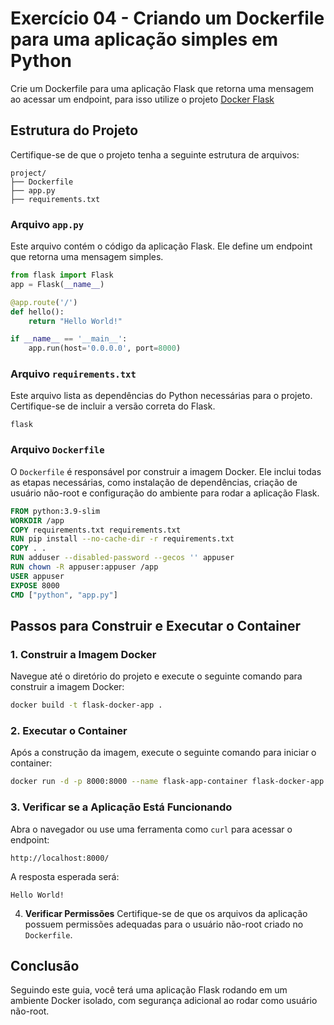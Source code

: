 # Exercício 04 - Criando um Dockerfile para uma aplicação simples em Python

Crie um Dockerfile para uma aplicação Flask que retorna uma mensagem ao acessar um endpoint, para isso utilize o projeto [Docker Flask](https://github.com/docker/awesome-compose/tree/master/flask/app)

## Estrutura do Projeto

Certifique-se de que o projeto tenha a seguinte estrutura de arquivos:

```
project/
├── Dockerfile
├── app.py
├── requirements.txt
```

### Arquivo `app.py`

Este arquivo contém o código da aplicação Flask. Ele define um endpoint que retorna uma mensagem simples.

```python
from flask import Flask
app = Flask(__name__)

@app.route('/')
def hello():
	return "Hello World!"

if __name__ == '__main__':
	app.run(host='0.0.0.0', port=8000)
```

### Arquivo `requirements.txt`

Este arquivo lista as dependências do Python necessárias para o projeto. Certifique-se de incluir a versão correta do Flask.

```
flask
```

### Arquivo `Dockerfile`

O `Dockerfile` é responsável por construir a imagem Docker. Ele inclui todas as etapas necessárias, como instalação de dependências, criação de usuário não-root e configuração do ambiente para rodar a aplicação Flask.

```dockerfile
FROM python:3.9-slim
WORKDIR /app
COPY requirements.txt requirements.txt
RUN pip install --no-cache-dir -r requirements.txt
COPY . .
RUN adduser --disabled-password --gecos '' appuser
RUN chown -R appuser:appuser /app
USER appuser
EXPOSE 8000
CMD ["python", "app.py"]
```

## Passos para Construir e Executar o Container

### 1. Construir a Imagem Docker

Navegue até o diretório do projeto e execute o seguinte comando para construir a imagem Docker:

```bash
docker build -t flask-docker-app .
```

### 2. Executar o Container

Após a construção da imagem, execute o seguinte comando para iniciar o container:

```bash
docker run -d -p 8000:8000 --name flask-app-container flask-docker-app
```

### 3. Verificar se a Aplicação Está Funcionando

Abra o navegador ou use uma ferramenta como `curl` para acessar o endpoint:

```
http://localhost:8000/
```

A resposta esperada será:

```
Hello World!
```

4. **Verificar Permissões**
   Certifique-se de que os arquivos da aplicação possuem permissões adequadas para o usuário não-root criado no `Dockerfile`.

## Conclusão

Seguindo este guia, você terá uma aplicação Flask rodando em um ambiente Docker isolado, com segurança adicional ao rodar como usuário não-root.
